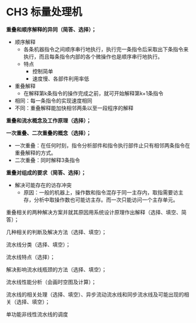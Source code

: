# CH3 标量处理机


**重叠和顺序解释的异同（简答、选择）；**
- 顺序解释
  - 各条机器指令之间顺序串行地执行，执行完一条指令后采取出下条指令来执行，而且每条指令内部的各个微操作也是顺序串行地执行。
  - 特点
    - 控制简单
    - 速度慢、各部件利用率低
- 重叠解释
  - 在解释第k条指令的操作完成之前，就可开始解释第k+1条指令
- 相同：每一条指令的实现速度相同
- 不同：重叠解释能加快相邻两条以至一段程序的解释
  
**重叠和流水概念及工作原理（选择）；**


**一次重叠、二次重叠的概念（选择）；**
- 一次重叠：在任何时刻，指令分析部件和指令执行部件止只有相邻两条指令在重叠解释的方式。
- 二次重叠：同时解释3条指令 

**重叠对组成的要求（简答、选择）；**
- 解决可能存在的访存冲突
  - 原因：一般的机器上，操作数和指令混存于同一主存内，取指需要访主存，分析中取操作数也可能访主存。而一次只能访问一个主存单元。

重叠相关的两种解决方案并就其原因用系统设计原理作出解释（选择、填空、简答）；

几种相关的判断及解决方法（选择、填空）；

流水线分类（选择、填空）；

流水线特点（选择）；

解决影响流水线瓶颈的方法（选择、填空）；

流水线性能分析（会画时空图及计算）；

流水线的相关处理（选择、填空）、异步流动流水线和同步流水线及可能出现的相关（选择、填空）；

单功能非线性流水线的调度